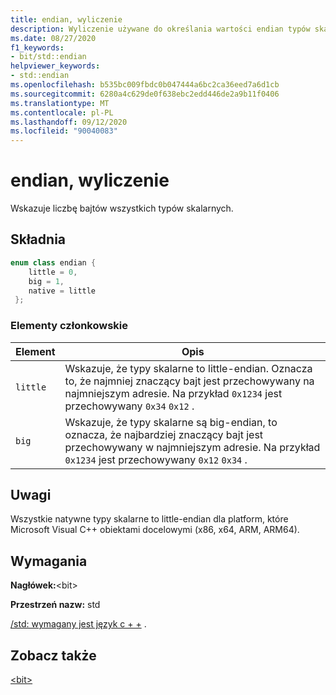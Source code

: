 ```yaml
---
title: endian, wyliczenie
description: Wyliczenie używane do określania wartości endian typów skalarnych
ms.date: 08/27/2020
f1_keywords:
- bit/std::endian
helpviewer_keywords:
- std::endian
ms.openlocfilehash: b535bc009fbdc0b047444a6bc2ca36eed7a6d1cb
ms.sourcegitcommit: 6280a4c629de0f638ebc2edd446de2a9b11f0406
ms.translationtype: MT
ms.contentlocale: pl-PL
ms.lasthandoff: 09/12/2020
ms.locfileid: "90040083"
---
```

# <a name="endian-enum"></a>endian, wyliczenie

Wskazuje liczbę bajtów wszystkich typów skalarnych.

## <a name="syntax"></a>Składnia

```cpp
enum class endian {
    little = 0,
    big = 1,
    native = little
 };
```

### <a name="members"></a>Elementy członkowskie

|Element|Opis|
|-|-|
| `little` | Wskazuje, że typy skalarne to little-endian. Oznacza to, że najmniej znaczący bajt jest przechowywany na najmniejszym adresie. Na przykład `0x1234` jest przechowywany `0x34` `0x12` .  |
| `big` | Wskazuje, że typy skalarne są big-endian, to oznacza, że najbardziej znaczący bajt jest przechowywany w najmniejszym adresie. Na przykład `0x1234` jest przechowywany `0x12` `0x34` .  |

## <a name="remarks"></a>Uwagi

Wszystkie natywne typy skalarne to little-endian dla platform, które Microsoft Visual C++ obiektami docelowymi (x86, x64, ARM, ARM64).

## <a name="requirements"></a>Wymagania

**Nagłówek:**\<bit>

**Przestrzeń nazw:** std

[/std: wymagany jest język c + +](../build/reference/std-specify-language-standard-version.md) .

## <a name="see-also"></a>Zobacz także

[\<bit>](../standard-library/bit.md)  
